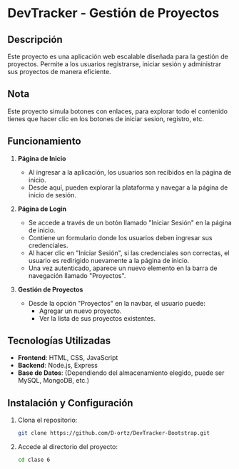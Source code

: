 # DevTracker - Gestión de Proyectos

## Descripción
Este proyecto es una aplicación web escalable diseñada para la gestión de proyectos. Permite a los usuarios registrarse, iniciar sesión y administrar sus proyectos de manera eficiente.

## Nota
Este proyecto simula botones con enlaces, para explorar todo el contenido tienes que hacer clic en los botones de iniciar sesion, registro, etc.

## Funcionamiento

1. **Página de Inicio**
   - Al ingresar a la aplicación, los usuarios son recibidos en la página de inicio.
   - Desde aquí, pueden explorar la plataforma y navegar a la página de inicio de sesión.

2. **Página de Login**
   - Se accede a través de un botón llamado "Iniciar Sesión" en la página de inicio.
   - Contiene un formulario donde los usuarios deben ingresar sus credenciales.
   - Al hacer clic en "Iniciar Sesión", si las credenciales son correctas, el usuario es redirigido nuevamente a la página de inicio.
   - Una vez autenticado, aparece un nuevo elemento en la barra de navegación llamado "Proyectos".

3. **Gestión de Proyectos**
   - Desde la opción "Proyectos" en la navbar, el usuario puede:
     - Agregar un nuevo proyecto.
     - Ver la lista de sus proyectos existentes.

## Tecnologías Utilizadas
- **Frontend**: HTML, CSS, JavaScript
- **Backend**: Node.js, Express
- **Base de Datos**: (Dependiendo del almacenamiento elegido, puede ser MySQL, MongoDB, etc.)

## Instalación y Configuración
1. Clona el repositorio:
   ```sh
   git clone https://github.com/D-ortz/DevTracker-Bootstrap.git
   ```
2. Accede al directorio del proyecto:
   ```sh
   cd clase 6
   ```

   ```




